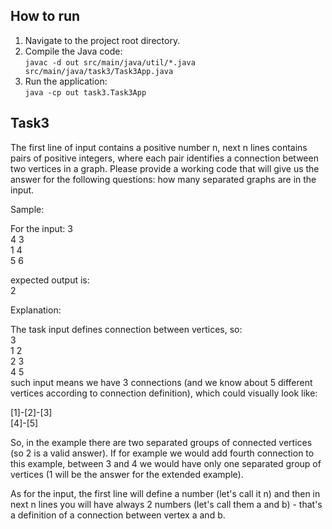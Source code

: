 ## How to run

1. Navigate to the project root directory.
2. Compile the Java code:  
   `javac -d out src/main/java/util/*.java src/main/java/task3/Task3App.java`
3. Run the application:  
   `java -cp out task3.Task3App`


## Task3

The first line of input contains a positive number n, next n lines contains pairs of positive integers, where each pair identifies a connection between two vertices in a graph. Please provide a working code that will give us the answer for the following questions: how many separated graphs are in the input.

Sample:

For the input:
3  
4 3  
1 4  
5 6  

expected output is:  
2

Explanation:

The task input defines connection between vertices, so:  
3  
1 2  
2 3  
4 5  
such input means we have 3 connections (and we know about 5 different vertices according to connection definition), which could visually look like:

[1]-[2]-[3]  
[4]-[5]  

So, in the example there are two separated groups of connected vertices (so 2 is a valid answer). If for example we would add fourth connection to this example, between 3 and 4 we would have only one separated group of vertices (1 will be the answer for the extended example).

As for the input, the first line will define a number (let's call it n) and then in next n lines you will have always 2 numbers (let's call them a and b) - that's a definition of a connection between vertex a and b.